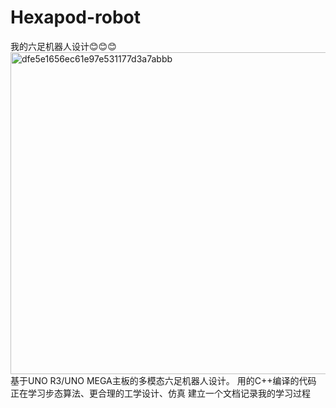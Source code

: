 # Hexapod-robot
我的六足机器人设计😊😊😊
<img width="515" alt="dfe5e1656ec61e97e531177d3a7abbb" src="https://github.com/user-attachments/assets/957a58eb-d0e9-402d-9e78-ce5b224379a1" />
基于UNO R3/UNO MEGA主板的多模态六足机器人设计。
用的C++编译的代码
正在学习步态算法、更合理的工学设计、仿真
建立一个文档记录我的学习过程

